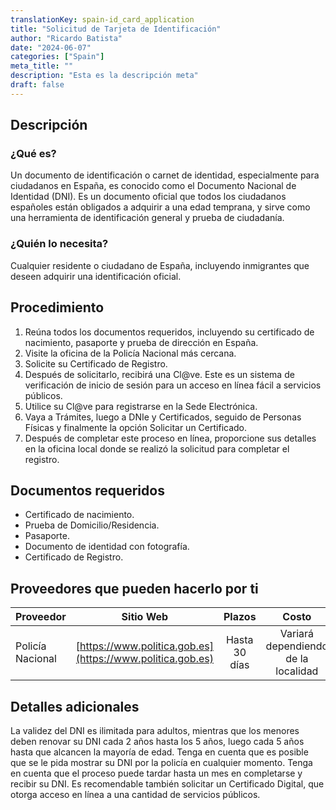 ```yaml
---
translationKey: spain-id_card_application
title: "Solicitud de Tarjeta de Identificación"
author: "Ricardo Batista"
date: "2024-06-07"
categories: ["Spain"]
meta_title: ""
description: "Esta es la descripción meta"
draft: false
---
```


## Descripción
### ¿Qué es?
Un documento de identificación o carnet de identidad, especialmente para ciudadanos en España, es conocido como el Documento Nacional de Identidad (DNI). Es un documento oficial que todos los ciudadanos españoles están obligados a adquirir a una edad temprana, y sirve como una herramienta de identificación general y prueba de ciudadanía.

### ¿Quién lo necesita?
Cualquier residente o ciudadano de España, incluyendo inmigrantes que deseen adquirir una identificación oficial.

## Procedimiento
1. Reúna todos los documentos requeridos, incluyendo su certificado de nacimiento, pasaporte y prueba de dirección en España.
2. Visite la oficina de la Policía Nacional más cercana.
3. Solicite su Certificado de Registro.
4. Después de solicitarlo, recibirá una Cl@ve. Este es un sistema de verificación de inicio de sesión para un acceso en línea fácil a servicios públicos.
5. Utilice su Cl@ve para registrarse en la Sede Electrónica.
6. Vaya a Trámites, luego a DNIe y Certificados, seguido de Personas Físicas y finalmente la opción Solicitar un Certificado.
7. Después de completar este proceso en línea, proporcione sus detalles en la oficina local donde se realizó la solicitud para completar el registro.

## Documentos requeridos
- Certificado de nacimiento.
- Prueba de Domicilio/Residencia.
- Pasaporte.
- Documento de identidad con fotografía.
- Certificado de Registro.

## Proveedores que pueden hacerlo por ti

| Proveedor         |     Sitio Web     |     Plazos    |       Costo      |
| --------------- | --------------- |  :-------------: | :-------------: |
| Policía Nacional |  [https://www.politica.gob.es](https://www.politica.gob.es) |      Hasta 30 días      |        Variará dependiendo de la localidad       |

## Detalles adicionales
La validez del DNI es ilimitada para adultos, mientras que los menores deben renovar su DNI cada 2 años hasta los 5 años, luego cada 5 años hasta que alcancen la mayoría de edad. Tenga en cuenta que es posible que se le pida mostrar su DNI por la policía en cualquier momento. Tenga en cuenta que el proceso puede tardar hasta un mes en completarse y recibir su DNI. Es recomendable también solicitar un Certificado Digital, que otorga acceso en línea a una cantidad de servicios públicos.